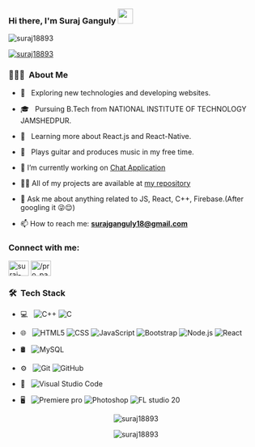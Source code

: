 ### Hi there, I'm Suraj Ganguly <img src="https://raw.githubusercontent.com/iampavangandhi/iampavangandhi/master/gifs/Hi.gif" width="30px">


<p align="left"> <img src="https://komarev.com/ghpvc/?username=suraj18893&label=Profile%20views&color=0e75b6&style=flat" alt="suraj18893" /> </p>

<p align="left"> <a href="https://github.com/ryo-ma/github-profile-trophy"><img src="https://github-profile-trophy.vercel.app/?username=suraj18893&theme=onedark" alt="suraj18893" /></a> </p>


<h3> 👨🏻‍💻 &nbsp;About Me </h3>

- 🤔 &nbsp; Exploring new technologies and developing websites.

- 🎓 &nbsp; Pursuing B.Tech from NATIONAL INSTITUTE OF TECHNOLOGY JAMSHEDPUR.
<!-- - 💼 &nbsp; Working as a Business Development Associate at VirtuBox InfoTech Private Limited. -->
- 🌱 &nbsp; Learning more about React.js and React-Native.

- 🎸 &nbsp; Plays guitar and produces music in my free time.

- 🔭 I’m currently working on [Chat Application](https://github.com/Suraj18893/chat_app)

- 👨‍💻 All of my projects are available at [my repository](https://github.com/Suraj18893?tab=repositories)

- 💬 Ask me about anything related to JS, React, C++, Firebase.(After googling it 😜😌)

- 📫 How to reach me: **surajganguly18@gmail.com**



<h3 align="left">Connect with me:</h3>
<p align="left">
<a href="https://www.linkedin.com/in/suraj-ganguly-240507212/" target="blank"><img align="center" src="https://raw.githubusercontent.com/rahuldkjain/github-profile-readme-generator/master/src/images/icons/Social/linked-in-alt.svg" alt="suraj-ganguly-240507212" height="30" width="40" /></a>
<a href="https://www.instagram.com/pro_panda_18/" target="blank"><img align="center" src="https://raw.githubusercontent.com/rahuldkjain/github-profile-readme-generator/master/src/images/icons/Social/instagram.svg" alt="/pro_panda_18" height="30" width="40" /></a>

<h3> 🛠 &nbsp;Tech Stack</h3>

- 💻 &nbsp;
  ![C++](https://img.shields.io/badge/-C++-333333?style=flat&logo=C%2B%2B&logoColor=00599C)
  ![C](https://img.shields.io/badge/-C-333333?style=flat&logo=C%2B%2B&logoColor=00599C)
  
- 🌐 &nbsp;
  ![HTML5](https://img.shields.io/badge/-HTML5-333333?style=flat&logo=HTML5)
  ![CSS](https://img.shields.io/badge/-CSS-333333?style=flat&logo=CSS3&logoColor=1572B6)
  ![JavaScript](https://img.shields.io/badge/-JavaScript-333333?style=flat&logo=javascript)
  ![Bootstrap](https://img.shields.io/badge/-Bootstrap-333333?style=flat&logo=bootstrap&logoColor=563D7C)
  ![Node.js](https://img.shields.io/badge/-Node.js-333333?style=flat&logo=node.js)
  ![React](https://img.shields.io/badge/-React-333333?style=flat&logo=react)
- 🛢 &nbsp;
  ![MySQL](https://img.shields.io/badge/-MySQL-333333?style=flat&logo=mysql)
- ⚙️ &nbsp;
  ![Git](https://img.shields.io/badge/-Git-333333?style=flat&logo=git)
  ![GitHub](https://img.shields.io/badge/-GitHub-333333?style=flat&logo=github)
- 🔧 &nbsp;
  ![Visual Studio Code](https://img.shields.io/badge/-Visual%20Studio%20Code-333333?style=flat&logo=visual-studio-code&logoColor=007ACC)

- 🖥 &nbsp;
  ![Premiere pro](https://img.shields.io/badge/-Premiere%20pror-333333?style=flat&logo=adobe-premiere%20pro)
  ![Photoshop](https://img.shields.io/badge/-Photoshop-333333?style=flat&logo=adobe-photoshop)
  ![FL studio 20](https://img.shields.io/badge/-Fl%20studio%2020-333333?style=flat&logo=Fl%20studio%2020)



<p align="center"><img src="https://github-readme-stats.vercel.app/api?username=suraj18893&show_icons=true&locale=en&count_private=true&theme=dark" alt="suraj18893" /></p>

<p align="center"> <img src="https://github-readme-streak-stats.herokuapp.com/?user=suraj18893&theme=dark" alt="suraj18893" /> </p>
